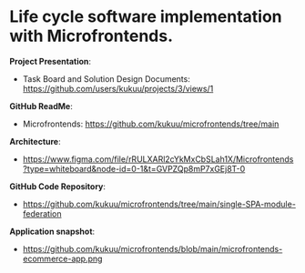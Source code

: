 # Life cycle software implementation with Microfrontends.

**Project Presentation**:

- Task Board and Solution Design Documents: https://github.com/users/kukuu/projects/3/views/1
<!-- - PDF: https://github.com/kukuu/hippy/blob/main/Hippo-MC-PDF.pdf-->
<!-- - Powerpoint: https://github.com/kukuu/hippy/blob/main/Hippo-MC-PP.pptx-->

**GitHub ReadMe**:  
- Microfrontends: https://github.com/kukuu/microfrontends/tree/main

**Architecture**:

- https://www.figma.com/file/rRULXARl2cYkMxCbSLah1X/Microfrontends?type=whiteboard&node-id=0-1&t=GVPZQp8mP7xGEj8T-0

**GitHub Code Repository**:  

- https://github.com/kukuu/microfrontends/tree/main/single-SPA-module-federation

**Application snapshot**: 

- https://github.com/kukuu/microfrontends/blob/main/microfrontends-ecommerce-app.png




